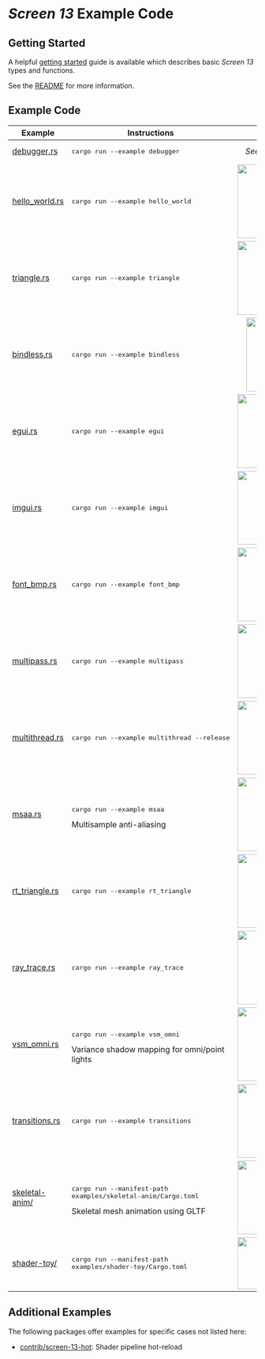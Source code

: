 # _Screen 13_ Example Code

## Getting Started

A helpful [getting started](getting-started.md) guide is available which describes basic _Screen 13_
types and functions.

See the [README](../README.md) for more information.

## Example Code

Example | Instructions | Preview
 --- | --- | :---:
[debugger.rs](debugger.rs) | <pre>cargo run --example debugger</pre> | _See console output_
[hello_world.rs](hello_world.rs) | <pre>cargo run --example hello_world</pre> | <image alt="Preview" src="../.github/img/hello_world.png" height=149 width=176>
[triangle.rs](triangle.rs) | <pre>cargo run --example triangle</pre> | <image alt="Preview" src="../.github/img/triangle.png" height=149 width=176>
[bindless.rs](bindless.rs) | <pre>cargo run --example bindless</pre> | <image alt="Preview" src="../.github/img/bindless.png" height=149 width=140>
[egui.rs](egui.rs) | <pre>cargo run --example egui</pre> | <image alt="Preview" src="../.github/img/egui.png" height=149 width=176>
[imgui.rs](imgui.rs) | <pre>cargo run --example imgui</pre> | <image alt="Preview" src="../.github/img/imgui.png" height=149 width=176>
[font_bmp.rs](font_bmp.rs) | <pre>cargo run --example font_bmp</pre> | <image alt="Preview" src="../.github/img/font_bmp.png" height=149 width=176>
[multipass.rs](multipass.rs) | <pre>cargo run --example multipass</pre> | <image alt="Preview" src="../.github/img/multipass.png" height=149 width=176>
[multithread.rs](multithread.rs) | <pre>cargo run --example multithread --release</pre> | <image alt="Preview" src="../.github/img/multithread.png" height=149 width=176>
[msaa.rs](msaa.rs) | <pre>cargo run --example msaa</pre> Multisample anti-aliasing | <image alt="Preview" src="../.github/img/msaa.png" height=149 width=176>
[rt_triangle.rs](rt_triangle.rs) | <pre>cargo run --example rt_triangle</pre> | <image alt="Preview" src="../.github/img/rt_triangle.png" height=149 width=176>
[ray_trace.rs](ray_trace.rs) | <pre>cargo run --example ray_trace</pre> | <image alt="Preview" src="../.github/img/ray_trace.png" height=149 width=176>
[vsm_omni.rs](vsm_omni.rs) | <pre>cargo run --example vsm_omni</pre> Variance shadow mapping for omni/point lights | <image alt="Preview" src="../.github/img/vsm_omni.png" height=149 width=176>
[transitions.rs](transitions.rs) | <pre>cargo run --example transitions</pre> | <image alt="Preview" src="../.github/img/transitions.png" height=149 width=176>
[skeletal-anim/](skeletal-anim/src/main.rs) | <pre>cargo run --manifest-path examples/skeletal-anim/Cargo.toml</pre> Skeletal mesh animation using GLTF | <image alt="Preview" src="../.github/img/skeletal-anim.png" height=149 width=176>
[shader-toy/](shader-toy/src/main.rs) | <pre>cargo run --manifest-path examples/shader-toy/Cargo.toml</pre> | <image alt="Preview" src="../.github/img/shader-toy.png" height=105 width=176>

## Additional Examples

The following packages offer examples for specific cases not listed here:

- [contrib/screen-13-hot](../contrib/screen-13-hot/examples/README.md): Shader pipeline hot-reload